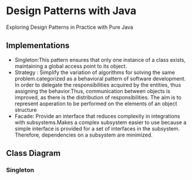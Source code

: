 # Design Patterns with Java
Exploring Design Patterns in Practice with Pure Java


## Implementations
- Singleton:This pattern ensures that only one instance of a class exists, maintaining a global access point to its object.
- Strategy : Simplify the variation of algorithms for solving the same problem.categorized as a behavioral pattern of software development. In order to delegate the responsibilities acquired by the entities, thus assigning the behavior.Thus, communication between objects is improved, as there is the distribution of responsibilities. The aim is to represent aoperation to be performed on the elements of an object structure
- Facade: Provide an interface that reduces complexity in integrations with subsystems.Makes a complex subsystem easier to use because a simple interface is provided for a set of interfaces in the subsystem. Therefore, dependencies on a subsystem are minimized.

## Class Diagram

### Singleton 
